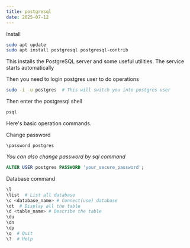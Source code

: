 ```yaml
---
title: postgresql
date: 2025-07-12
---
```


Install

```bash
sudo apt update
sudo apt install postgresql postgresql-contrib
```

This installs the PostgreSQL server and some useful utilities. The service starts automatically

Then you need to login postgres user to do operations

```bash
sudo -i -u postgres  # This will switch you into postgres user
```

Then enter the postgresql shell

```bash
psql
```

Here's basic operation commands.

Change password

```postgresql
\password postgres
```

*You can also change password by sql command*

```sql
ALTER USER postgres PASSWORD 'your_secure_password';
```

Database command

```bash
\l
\list  # List all database
\c <database_name> # Connect(use) database
\dt  # Display all the table
\d <table_name> # Describe the table
\du
\dn
\dp
\q  # Quit
\?  # Help
```



